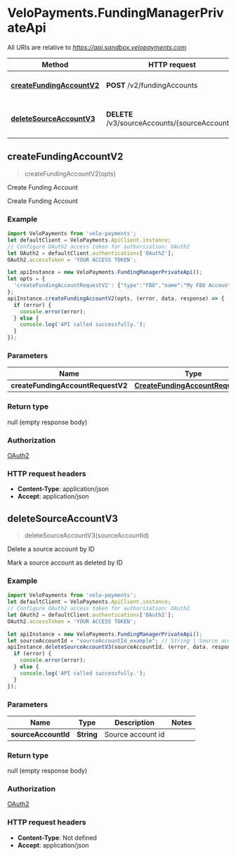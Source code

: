 # VeloPayments.FundingManagerPrivateApi

All URIs are relative to *https://api.sandbox.velopayments.com*

Method | HTTP request | Description
------------- | ------------- | -------------
[**createFundingAccountV2**](FundingManagerPrivateApi.md#createFundingAccountV2) | **POST** /v2/fundingAccounts | Create Funding Account
[**deleteSourceAccountV3**](FundingManagerPrivateApi.md#deleteSourceAccountV3) | **DELETE** /v3/sourceAccounts/{sourceAccountId} | Delete a source account by ID



## createFundingAccountV2

> createFundingAccountV2(opts)

Create Funding Account

Create Funding Account

### Example

```javascript
import VeloPayments from 'velo-payments';
let defaultClient = VeloPayments.ApiClient.instance;
// Configure OAuth2 access token for authorization: OAuth2
let OAuth2 = defaultClient.authentications['OAuth2'];
OAuth2.accessToken = 'YOUR ACCESS TOKEN';

let apiInstance = new VeloPayments.FundingManagerPrivateApi();
let opts = {
  'createFundingAccountRequestV2': {"type":"FBO","name":"My FBO Account","payorId":"ee53e01d-c078-43fd-abd4-47e92f4a06cf","accountName":"My Account Name","accountNumber":1231231234556,"routingNumber":123456789,"countryCode":"US"} // CreateFundingAccountRequestV2 | 
};
apiInstance.createFundingAccountV2(opts, (error, data, response) => {
  if (error) {
    console.error(error);
  } else {
    console.log('API called successfully.');
  }
});
```

### Parameters


Name | Type | Description  | Notes
------------- | ------------- | ------------- | -------------
 **createFundingAccountRequestV2** | [**CreateFundingAccountRequestV2**](CreateFundingAccountRequestV2.md)|  | [optional] 

### Return type

null (empty response body)

### Authorization

[OAuth2](../README.md#OAuth2)

### HTTP request headers

- **Content-Type**: application/json
- **Accept**: application/json


## deleteSourceAccountV3

> deleteSourceAccountV3(sourceAccountId)

Delete a source account by ID

Mark a source account as deleted by ID

### Example

```javascript
import VeloPayments from 'velo-payments';
let defaultClient = VeloPayments.ApiClient.instance;
// Configure OAuth2 access token for authorization: OAuth2
let OAuth2 = defaultClient.authentications['OAuth2'];
OAuth2.accessToken = 'YOUR ACCESS TOKEN';

let apiInstance = new VeloPayments.FundingManagerPrivateApi();
let sourceAccountId = "sourceAccountId_example"; // String | Source account id
apiInstance.deleteSourceAccountV3(sourceAccountId, (error, data, response) => {
  if (error) {
    console.error(error);
  } else {
    console.log('API called successfully.');
  }
});
```

### Parameters


Name | Type | Description  | Notes
------------- | ------------- | ------------- | -------------
 **sourceAccountId** | **String**| Source account id | 

### Return type

null (empty response body)

### Authorization

[OAuth2](../README.md#OAuth2)

### HTTP request headers

- **Content-Type**: Not defined
- **Accept**: application/json

